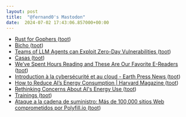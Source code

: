 ```yaml
---
layout: post
title:  "@fernand0's Mastodon"
date:  2024-07-02 17:43:06.857000+00:00
---
```

*  [Rust for Gophers ](https://packagemain.tech/p/rust-for-gopher) ([toot](https://mastodon.social/@fernand0/112718131157796103))
*  [Bicho ](https://avecesunafoto.wordpress.com/2024/07/02/bicho-5) ([toot](https://mastodon.social/@fernand0/112718072647149730))
*  [Teams of LLM Agents can Exploit Zero-Day Vulnerabilities ](https://arxiv.org/html/2406.01637v) ([toot](https://mastodon.social/@fernand0/112717865195800732))
*  [Casas ](https://www.flickr.com/photos/fernand0/53794558826) ([toot](https://mastodon.social/@fernand0/112717644405198529))
*  [We’ve Spent Hours Reading and These Are Our Favorite E-Readers ](https://www.wired.com/gallery/best-ereaders) ([toot](https://mastodon.social/@fernand0/112717527368124194))
*  [Introduction à la cybersécurité et au cloud - Earth Press News ](https://earthpressnews.com/fr/introduction-a-la-cybersecurite-et-au-cloud) ([toot](https://mastodon.social/@fernand0/112717304696037821))
*  [How to Reduce AI’s Energy Consumption \| Harvard Magazine ](https://www.harvardmagazine.com/2024/03/scaling-artificial-intelligenc) ([toot](https://mastodon.social/@fernand0/112716725908904079))
*  [Rethinking Concerns About AI's Energy Use ](https://datainnovation.org/2024/01/rethinking-concerns-about-ais-energy-use) ([toot](https://mastodon.social/@fernand0/112716480519824684))
*  [Trainings ](https://www.dfn-cert.de/summary/trainings) ([toot](https://mastodon.social/@fernand0/112716247953176933))
*  [Ataque a la cadena de suministro: Más de 100,000 sitios Web comprometidos por Polyfill.io ](https://unaaldia.hispasec.com/2024/06/ataque-a-la-cadena-de-suministro-mas-de-100000-sitios-web-comprometidos-por-polyfill-io.htm) ([toot](https://mastodon.social/@fernand0/112715885585493124))

